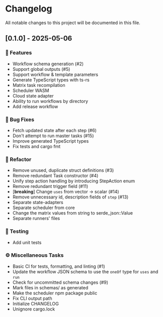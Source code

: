 # Changelog

All notable changes to this project will be documented in this file.

## [0.1.0] - 2025-05-06

### 🚀 Features

- Workflow schema generation (#2)
- Support global outputs (#5)
- Support workflow & template parameters
- Generate TypeScript types with ts-rs
- Matrix task recompilation
- Scheduler WASM
- Cloud state adapter
- Ability to run workflows by directory
- Add release workflow

### 🐛 Bug Fixes

- Fetch updated state after each step (#6)
- Don't attempt to run master tasks (#15)
- Improve generated TypeScript types
- Fix tests and cargo fmt

### 🚜 Refactor

- Remove unused, duplicate struct definitions (#3)
- Remove redundant Task constructor (#4)
- Unify step action handling by introducing StepAction enum
- Remove redundant trigger field (#11)
- [**breaking**] Change `uses` from vector -> scalar (#14)
- Remove unnecessary id, description fields of `step` (#13)
- Separate state-adapters
- Separate scheduler from core
- Change the matrix values from  string to serde_json::Value
- Separate runners' files

### 🧪 Testing

- Add unit tests

### ⚙️ Miscellaneous Tasks

- Basic CI for tests, formatting, and linting (#1)
- Update the workflow JSON schema to use the `oneOf` type for `uses` and `run`
- Check for uncommitted schema changes (#9)
- Mark files in schemas/ as generated
- Make the scheduler npm package public
- Fix CLI output path
- Initialize CHANGELOG
- Unignore cargo.lock

<!-- generated by git-cliff -->
